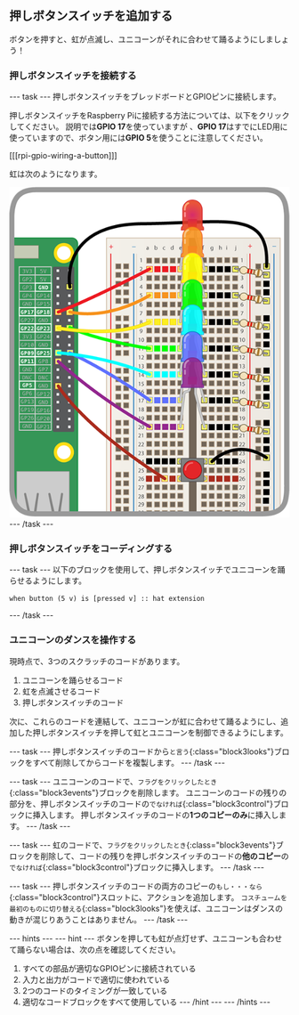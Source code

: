 ## 押しボタンスイッチを追加する

ボタンを押すと、虹が点滅し、ユニコーンがそれに合わせて踊るようにしましょう！

### 押しボタンスイッチを接続する

--- task --- 押しボタンスイッチをブレッドボードとGPIOピンに接続します。

押しボタンスイッチをRaspberry Piに接続する方法については、以下をクリックしてください。 説明では**GPIO 17**を使っていますが 、**GPIO 17**はすでにLED用に使っていますので、ボタン用には**GPIO 5**を使うことに注意してください。

[[[rpi-gpio-wiring-a-button]]]

虹は次のようになります。

![押しボタンスイッチと虹](images/rainbowbutton.png) --- /task ---

### 押しボタンスイッチをコーディングする

--- task --- 以下のブロックを使用して、押しボタンスイッチでユニコーンを踊らせるようにします。

```blocks3
when button (5 v) is [pressed v] :: hat extension
```

--- /task ---

### ユニコーンのダンスを操作する

現時点で、3つのスクラッチのコードがあります。

1. ユニコーンを踊らせるコード
2. 虹を点滅させるコード
3. 押しボタンスイッチのコード

次に、これらのコードを連結して、ユニコーンが虹に合わせて踊るようにし、追加した押しボタンスイッチを押して虹とユニコーンを制御できるようにします。

--- task --- 押しボタンスイッチのコードから`と言う`{:class="block3looks"}ブロックをすべて削除してからコードを複製します。 --- /task ---

--- task --- ユニコーンのコードで、`フラグをクリックしたとき` {:class="block3events"}ブロックを削除します。 ユニコーンのコードの残りの部分を、押しボタンスイッチのコードの`でなければ`{:class="block3control"}ブロックに挿入します。 押しボタンスイッチのコードの**1つのコピーのみ**に挿入します。 --- /task ---

--- task --- 虹のコードで、`フラグをクリックしたとき`{:class="block3events"}ブロックを削除して、コードの残りを押しボタンスイッチのコードの**他のコピー**の`でなければ`{:class="block3control"}ブロックに挿入します。 --- /task ---

--- task --- 押しボタンスイッチのコードの両方のコピーの`もし・・・なら`{:class="block3control"}スロットに、アクションを追加します。 `コスチュームを最初のものに切り替える`{:class="block3looks"}を使えば、ユニコーンはダンスの動きが混じりあうことはありません。 --- /task ---

--- hints ---
--- hint ---
ボタンを押しても虹が点灯せず、ユニコーンも合わせて踊らない場合は、次の点を確認してください。

1. すべての部品が適切なGPIOピンに接続されている
2. 入力と出力がコードで適切に使われている
3. 2つのコードのタイミングが一致している
4. 適切なコードブロックをすべて使用している
--- /hint ---
--- /hints ---